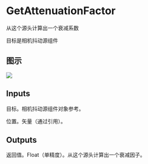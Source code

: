 # GetAttenuationFactor

从这个源头计算出一个衰减系数

目标是相机抖动源组件

## 图示

![]($-20221218-18141250.png)

## Inputs

目标。相机抖动源组件对象参考。

位置。矢量（通过引用）。 

## Outputs

返回值。Float（单精度）。从这个源头计算出一个衰减因子。
